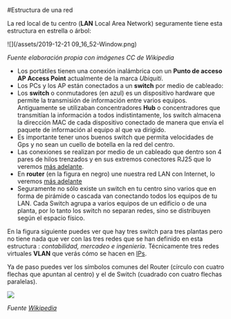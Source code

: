 #Estructura de una red

La red local de tu centro (**LAN** Local Area Network) seguramente tiene esta estructura en estrella o árbol:

![](/assets/2019-12-21 09_16_52-Window.png)

*Fuente elaboración propia con imágenes CC de Wikipedia*

* Los portátiles tienen una conexión inalámbrica con un **Punto de acceso AP Access Point** actualmente de la marca *Ubiquiti*.
* Los PCs y los AP están conectados a un **switch** por medio de cableado:
 * Los **switch** o conmutadores (en azul) es un dispositivo hardware que permite la transmisión de información entre varios equipos. Antiguamente se utilizaban concentradores **Hub** o concentradores que transmitían la información a todos indistintamente, los switch almacena la dirección MAC de cada dispositivo conectado de manera que envía el paquete de información al equipo al que va dirigido.
 * Es importante tener unos buenos switch que permita velocidades de Gps y no sean un cuello de botella en la red del centro.
 * Las conexiones se realizan por medio de un cableado que dentro son 4 pares de hilos trenzados y en sus extremos conectores RJ25 que lo veremos [más adelante](/redes/cableado.md).
* En **router** (en la figura en negro) une nuestra red LAN con Internet, lo veremos [más adelante](/redes/router.md)
* Seguramente no sólo existe un switch en tu centro sino varios que en forma de pirámide o cascada van conectando todos los equipos de tu LAN. Cada Switch agrupa a varios equipos de un edificio o de una planta, por lo tanto los switch no separan redes, sino se distribuyen según el espacio físico. 

En la figura siguiente puedes ver que hay tres switch para tres plantas pero no tiene nada que ver con las tres redes que se han definido en esta estructura : *contabilidad, mercadeo e ingeniería*. Técnicamente tres redes virtuales **VLAN** que verás cómo se hacen en [IPs](/redes/ips.md).

 Ya de paso puedes ver los símbolos comunes del Router (círculo con cuatro flechas que apuntan al centro) y el de Switch (cuadrado con cuatro flechas paralelas).

![](https://upload.wikimedia.org/wikipedia/commons/thumb/e/e8/VLAN.svg/615px-VLAN.svg.png)

*Fuente [Wikipedia](https://es.m.wikipedia.org/wiki/Archivo:VLAN.svg)*


 
